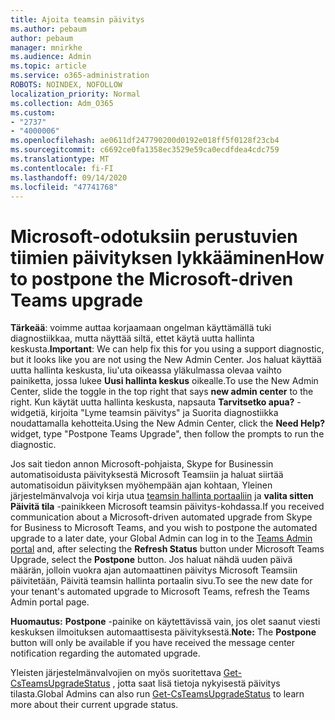 ```yaml
---
title: Ajoita teamsin päivitys
ms.author: pebaum
author: pebaum
manager: mnirkhe
ms.audience: Admin
ms.topic: article
ms.service: o365-administration
ROBOTS: NOINDEX, NOFOLLOW
localization_priority: Normal
ms.collection: Adm_O365
ms.custom:
- "2737"
- "4000006"
ms.openlocfilehash: ae0611df247790200d0192e018ff5f0128f23cb4
ms.sourcegitcommit: c6692ce0fa1358ec3529e59ca0ecdfdea4cdc759
ms.translationtype: MT
ms.contentlocale: fi-FI
ms.lasthandoff: 09/14/2020
ms.locfileid: "47741768"
---
```

# <a name="how-to-postpone-the-microsoft-driven-teams-upgrade"></a><span data-ttu-id="410fe-102">Microsoft-odotuksiin perustuvien tiimien päivityksen lykkääminen</span><span class="sxs-lookup"><span data-stu-id="410fe-102">How to postpone the Microsoft-driven Teams upgrade</span></span>

<span data-ttu-id="410fe-103">**Tärkeää**: voimme auttaa korjaamaan ongelman käyttämällä tuki diagnostiikkaa, mutta näyttää siltä, ettet käytä uutta hallinta keskusta.</span><span class="sxs-lookup"><span data-stu-id="410fe-103">**Important**: We can help fix this for you using a support diagnostic, but it looks like you are not using the New Admin Center.</span></span> <span data-ttu-id="410fe-104">Jos haluat käyttää uutta hallinta keskusta, liu'uta oikeassa yläkulmassa olevaa vaihto painiketta, jossa lukee **Uusi hallinta keskus** oikealle.</span><span class="sxs-lookup"><span data-stu-id="410fe-104">To use the New Admin Center, slide the toggle in the top right that says **new admin center** to the right.</span></span> <span data-ttu-id="410fe-105">Kun käytät uutta hallinta keskusta, napsauta **Tarvitsetko apua?** -widgetiä, kirjoita "Lyme teamsin päivitys" ja Suorita diagnostiikka noudattamalla kehotteita.</span><span class="sxs-lookup"><span data-stu-id="410fe-105">Using the New Admin Center, click the **Need Help?** widget, type "Postpone Teams Upgrade", then follow the prompts to run the diagnostic.</span></span>

<span data-ttu-id="410fe-106">Jos sait tiedon annon Microsoft-pohjaista, Skype for Businessin automatisoidusta päivityksestä Microsoft Teamsiin ja haluat siirtää automatisoidun päivityksen myöhempään ajan kohtaan, Yleinen järjestelmänvalvoja voi kirja utua [teamsin hallinta portaaliin](https://admin.teams.microsoft.com/dashboard) ja **valita sitten** **Päivitä tila** -painikkeen Microsoft teamsin päivitys-kohdassa.</span><span class="sxs-lookup"><span data-stu-id="410fe-106">If you received communication about a Microsoft-driven automated upgrade from Skype for Business to Microsoft Teams, and you wish to postpone the automated upgrade to a later date, your Global Admin can log in to the [Teams Admin portal](https://admin.teams.microsoft.com/dashboard) and, after selecting the **Refresh Status** button under Microsoft Teams Upgrade, select the **Postpone** button.</span></span> <span data-ttu-id="410fe-107">Jos haluat nähdä uuden päivä määrän, jolloin vuokra ajan automaattinen päivitys Microsoft Teamsiin päivitetään, Päivitä teamsin hallinta portaalin sivu.</span><span class="sxs-lookup"><span data-stu-id="410fe-107">To see the new date for your tenant's automated upgrade to Microsoft Teams, refresh the Teams Admin portal page.</span></span>

<span data-ttu-id="410fe-108">**Huomautus:** **Postpone** -painike on käytettävissä vain, jos olet saanut viesti keskuksen ilmoituksen automaattisesta päivityksestä.</span><span class="sxs-lookup"><span data-stu-id="410fe-108">**Note:** The **Postpone** button will only be available if you have received the message center notification regarding the automated upgrade.</span></span> 

<span data-ttu-id="410fe-109">Yleisten järjestelmänvalvojien on myös suoritettava [Get-CsTeamsUpgradeStatus](https://docs.microsoft.com/powershell/module/skype/get-csteamsupgradestatus?view=skype-ps) , jotta saat lisä tietoja nykyisestä päivitys tilasta.</span><span class="sxs-lookup"><span data-stu-id="410fe-109">Global Admins can also run [Get-CsTeamsUpgradeStatus](https://docs.microsoft.com/powershell/module/skype/get-csteamsupgradestatus?view=skype-ps) to learn more about their current upgrade status.</span></span>
